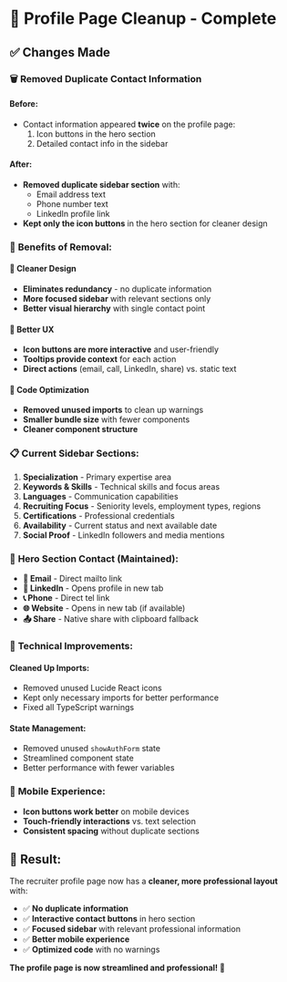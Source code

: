 # 🧹 Profile Page Cleanup - Complete

## ✅ Changes Made

### 🗑️ **Removed Duplicate Contact Information**

#### **Before:**
- Contact information appeared **twice** on the profile page:
  1. Icon buttons in the hero section
  2. Detailed contact info in the sidebar

#### **After:**
- **Removed duplicate sidebar section** with:
  - Email address text
  - Phone number text  
  - LinkedIn profile link
- **Kept only the icon buttons** in the hero section for cleaner design

### 🎯 **Benefits of Removal:**

#### **🎨 Cleaner Design**
- **Eliminates redundancy** - no duplicate information
- **More focused sidebar** with relevant sections only
- **Better visual hierarchy** with single contact point

#### **📱 Better UX**
- **Icon buttons are more interactive** and user-friendly
- **Tooltips provide context** for each action
- **Direct actions** (email, call, LinkedIn, share) vs. static text

#### **🔧 Code Optimization**
- **Removed unused imports** to clean up warnings
- **Smaller bundle size** with fewer components
- **Cleaner component structure**

### 📋 **Current Sidebar Sections:**

1. **Specialization** - Primary expertise area
2. **Keywords & Skills** - Technical skills and focus areas
3. **Languages** - Communication capabilities
4. **Recruiting Focus** - Seniority levels, employment types, regions
5. **Certifications** - Professional credentials
6. **Availability** - Current status and next available date
7. **Social Proof** - LinkedIn followers and media mentions

### 🎨 **Hero Section Contact (Maintained):**

- **📧 Email** - Direct mailto link
- **💼 LinkedIn** - Opens profile in new tab
- **📞 Phone** - Direct tel link
- **🌐 Website** - Opens in new tab (if available)
- **📤 Share** - Native share with clipboard fallback

### 🔧 **Technical Improvements:**

#### **Cleaned Up Imports:**
- Removed unused Lucide React icons
- Kept only necessary imports for better performance
- Fixed all TypeScript warnings

#### **State Management:**
- Removed unused `showAuthForm` state
- Streamlined component state
- Better performance with fewer variables

### 📱 **Mobile Experience:**
- **Icon buttons work better** on mobile devices
- **Touch-friendly interactions** vs. text selection
- **Consistent spacing** without duplicate sections

## 🎯 **Result:**

The recruiter profile page now has a **cleaner, more professional layout** with:
- ✅ **No duplicate information**
- ✅ **Interactive contact buttons** in hero section
- ✅ **Focused sidebar** with relevant professional information
- ✅ **Better mobile experience**
- ✅ **Optimized code** with no warnings

**The profile page is now streamlined and professional! 🎉**